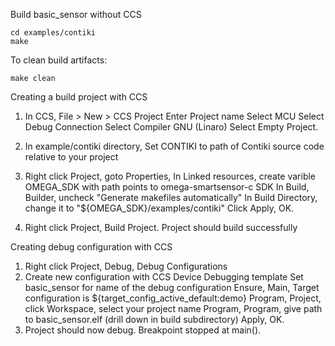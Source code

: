 Build basic_sensor without CCS


```
cd examples/contiki
make
```

To clean build artifacts:
```
make clean
```

Creating a build project with CCS

1. In CCS, File > New > CCS Project
    Enter Project name
    Select MCU
    Select Debug Connection
    Select Compiler GNU (Linaro)
    Select Empty Project.
2. In example/contiki directory,
    Set CONTIKI to path of Contiki source code relative to your project

3. Right click Project, goto Properties,
    In Linked resources, create varible OMEGA_SDK with path points to omega-smartsensor-c SDK
    In Build, Builder, uncheck "Generate makefiles automatically"
    In Build Directory, change it to "${OMEGA_SDK}/examples/contiki"
    Click Apply, OK.
4. Right click Project, Build Project.
    Project should build successfully


Creating debug configuration with CCS

1. Right click Project, Debug, Debug Configurations
2.  Create new configuration with CCS Device Debugging template
    Set basic_sensor for name of the debug configuration
    Ensure, Main, Target configuration is ${target_config_active_default:demo}
    Program, Project, click Workspace, select your project name
    Program, Program, give path to basic_sensor.elf (drill down in build subdirectory)
    Apply, OK.
3. Project should now debug. Breakpoint stopped at main().